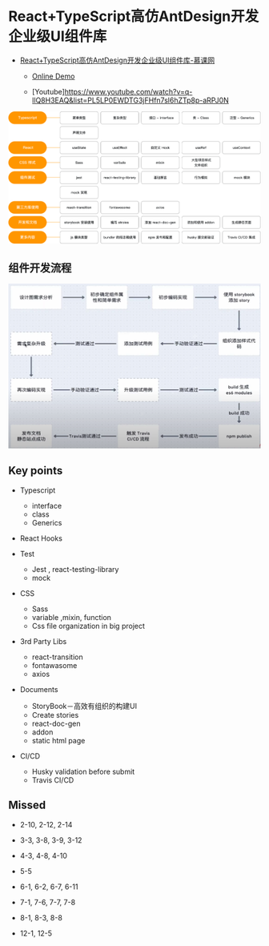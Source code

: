 # React+TypeScript高仿AntDesign开发企业级UI组件库
- [React+TypeScript高仿AntDesign开发企业级UI组件库-慕课网](https://coding.imooc.com/class/428.html)
  
  - [Online Demo](http://vikingship.xyz/)

  - [Youtube]https://www.youtube.com/watch?v=q-llQ8H3EAQ&list=PL5LP0EWDTG3jFHfn7sl6hZTp8p-aRPJ0N



![Cource content](./_notes/images/course-content.png)


## 组件开发流程
![](./_notes/_images/react-component-dev-process.png)
## Key points

- Typescript
  - interface
  - class
  - Generics

- React Hooks

- Test
  - Jest , react-testing-library
  - mock

- CSS
  - Sass
  - variable ,mixin, function
  - Css file organization in big project

- 3rd Party Libs
  - react-transition
  - fontawasome
  - axios

- Documents
  - StoryBook－高效有组织的构建UI
  - Create stories
  - react-doc-gen
  - addon
  - static html page

- CI/CD
  - Husky validation before submit
  - Travis CI/CD
## Missed
- 2-10, 2-12, 2-14
- 3-3, 3-8, 3-9, 3-12
- 4-3, 4-8, 4-10
- 5-5
- 6-1, 6-2, 6-7, 6-11
- 7-1, 7-6, 7-7, 7-8
- 8-1, 8-3, 8-8


- 12-1, 12-5
